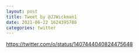 ```yaml
--- 
layout: post 
title: Tweet by @JJWickman1 
date: 2021-06-22 1624395788 
categories: twitter 
--- 
```

https://twitter.com/o/status/1407444040824475648